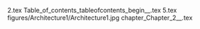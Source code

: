 2.tex
Table_of_contents_tableofcontents_begin__.tex
5.tex
figures/Architecture1/Architecture1.jpg
chapter_Chapter_2__.tex